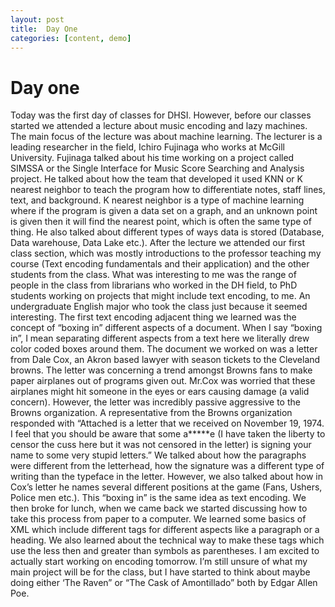 ```yaml
---
layout: post
title:  Day One
categories: [content, demo]
---
```

# Day one
Today was the first day of classes for DHSI. However, before our classes started we attended a lecture about music encoding and lazy machines. The main focus of the lecture was about machine learning. The lecturer is a leading researcher in the field, Ichiro Fujinaga who works at McGill University. Fujinaga talked about his time working on a project called SIMSSA or the Single Interface for Music Score Searching and Analysis project. He talked about how the team that developed it used KNN or K nearest neighbor to teach the program how to differentiate notes, staff lines, text, and background. K nearest neighbor is a type of machine learning where if the program is given a data set on a graph, and an unknown point is given then it will find the nearest point, which is often the same type of thing. He also talked about different types of ways data is stored (Database, Data warehouse, Data Lake etc.). After the lecture we attended our first class section, which was mostly introductions to the professor teaching my course (Text encoding fundamentals and their application) and the other students from the class. What was interesting to me was the range of people in the class from librarians who worked in the DH field, to PhD students working on projects that might include text encoding, to me. An undergraduate English major who took the class just because it seemed interesting. The first text encoding adjacent thing we learned was the concept of “boxing in” different aspects of a document.  When I say “boxing in”, I mean separating different aspects from a text here we literally drew color coded boxes around them. The document we worked on was a letter from Dale Cox, an Akron based lawyer with season tickets to the Cleveland browns. The letter was concerning a trend amongst Browns fans to make paper airplanes out of programs given out. Mr.Cox was worried that these airplanes might hit someone in the eyes or ears causing damage (a valid concern). However, the letter was incredibly passive aggressive to the Browns organization. A representative from the Browns organization responded with “Attached is a letter that we received on November 19, 1974. I feel that you should be aware that some a*****e (I have taken the liberty to censor the cuss here but it was not censored in the letter) is signing your name to some very stupid letters.” We talked about how the paragraphs were different from the letterhead, how the signature was a different type of writing than the typeface in the letter. However, we also talked about how in Cox’s letter he names several different positions at the game (Fans, Ushers, Police men etc.). This “boxing in” is the same idea as text encoding. We then broke for lunch, when we came back we started discussing how to take this process from paper to a computer. We learned some basics of XML which include different tags for different aspects like a paragraph or a heading. We also learned about the technical way to make these tags which use the less then and greater than symbols as parentheses. I am excited to actually start working on encoding tomorrow. I’m still unsure of what my main project will be for the class, but I have started to think about maybe doing either ‘The Raven” or “The Cask of Amontillado” both by Edgar Allen Poe. 
